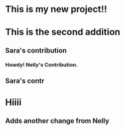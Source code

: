 # This is my new project!!

# This is the second addition

## Sara's contribution

### Howdy! Nelly's Contribution.

## Sara's contr

# Hiiii

## Adds another change from Nelly
